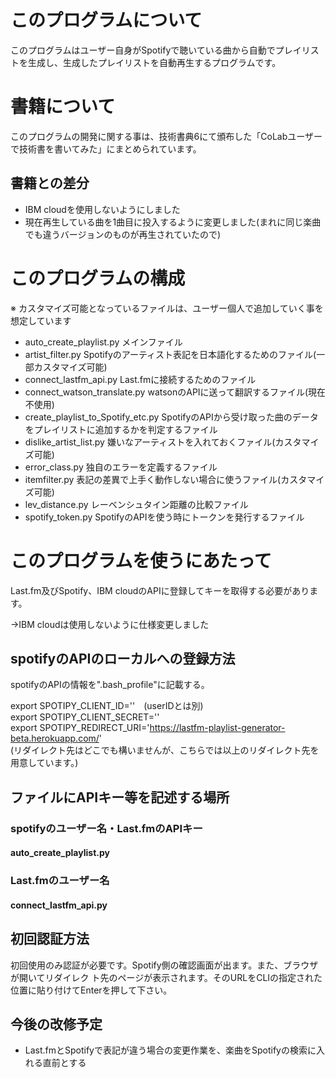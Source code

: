 # このプログラムについて

このプログラムはユーザー自身がSpotifyで聴いている曲から自動でプレイリストを生成し、生成したプレイリストを自動再生するプログラムです。

# 書籍について

このプログラムの開発に関する事は、技術書典6にて頒布した「CoLabユーザーで技術書を書いてみた」にまとめられています。

## 書籍との差分

* IBM cloudを使用しないようにしました
* 現在再生している曲を1曲目に投入するように変更しました(まれに同じ楽曲でも違うバージョンのものが再生されていたので)

# このプログラムの構成

※ カスタマイズ可能となっているファイルは、ユーザー個人で追加していく事を想定しています

* auto_create_playlist.py メインファイル
* artist_filter.py Spotifyのアーティスト表記を日本語化するためのファイル(一部カスタマイズ可能)
* connect_lastfm_api.py Last.fmに接続するためのファイル
* connect_watson_translate.py watsonのAPIに送って翻訳するファイル(現在不使用)
* create_playlist_to_Spotify_etc.py SpotifyのAPIから受け取った曲のデータをプレイリストに追加するかを判定するファイル
* dislike_artist_list.py 嫌いなアーティストを入れておくファイル(カスタマイズ可能)
* error_class.py 独自のエラーを定義するファイル
* itemfilter.py 表記の差異で上手く動作しない場合に使うファイル(カスタマイズ可能)
* lev_distance.py レーベンシュタイン距離の比較ファイル
* spotify_token.py SpotifyのAPIを使う時にトークンを発行するファイル

# このプログラムを使うにあたって

Last.fm及びSpotify、IBM cloudのAPIに登録してキーを取得する必要があります。

→IBM cloudは使用しないように仕様変更しました

## spotifyのAPIのローカルへの登録方法

spotifyのAPIの情報を".bash_profile"に記載する。

export SPOTIPY_CLIENT_ID=''　(userIDとは別)  
export SPOTIPY_CLIENT_SECRET=''  
export SPOTIPY_REDIRECT_URI='https://lastfm-playlist-generator-beta.herokuapp.com/'  
(リダイレクト先はどこでも構いませんが、こちらでは以上のリダイレクト先を用意しています。)

## ファイルにAPIキー等を記述する場所

### spotifyのユーザー名・Last.fmのAPIキー
#### auto_create_playlist.py

### Last.fmのユーザー名
#### connect_lastfm_api.py

## 初回認証方法

初回使用のみ認証が必要です。Spotify側の確認画面が出ます。また、ブラウザが開いてリダイレク
ト先のページが表示されます。そのURLをCLIの指定された位置に貼り付けてEnterを押して下さい。


## 今後の改修予定

* Last.fmとSpotifyで表記が違う場合の変更作業を、楽曲をSpotifyの検索に入れる直前とする
